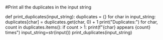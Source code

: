#Print all the duplicates in the input string

def print_duplicates(input_string):
    duplicates = {}
    for char in input_string:
        duplicates[char] = duplicates.get(char, 0) + 1
    print("Duplicates:")
    for char, count in duplicates.items():
        if count > 1:
            print(f"{char} appears {count} times")
input_string=str(input())
print_duplicates(input_string)
